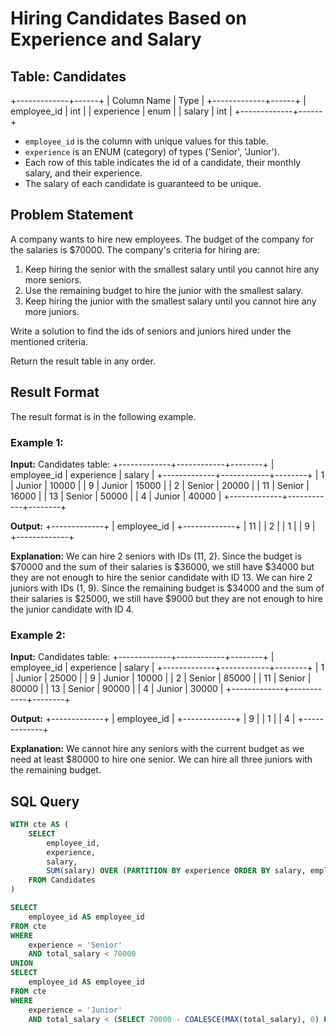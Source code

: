 # Hiring Candidates Based on Experience and Salary

## Table: Candidates

+-------------+------+
| Column Name | Type |
+-------------+------+
| employee_id | int  |
| experience  | enum |
| salary      | int  |
+-------------+------+

- `employee_id` is the column with unique values for this table.
- `experience` is an ENUM (category) of types ('Senior', 'Junior').
- Each row of this table indicates the id of a candidate, their monthly salary, and their experience.
- The salary of each candidate is guaranteed to be unique.

## Problem Statement

A company wants to hire new employees. The budget of the company for the salaries is $70000. The company's criteria for hiring are:

1. Keep hiring the senior with the smallest salary until you cannot hire any more seniors.
2. Use the remaining budget to hire the junior with the smallest salary.
3. Keep hiring the junior with the smallest salary until you cannot hire any more juniors.

Write a solution to find the ids of seniors and juniors hired under the mentioned criteria.

Return the result table in any order.

## Result Format

The result format is in the following example.

### Example 1:

**Input:**
Candidates table:
+-------------+------------+--------+
| employee_id | experience | salary |
+-------------+------------+--------+
| 1           | Junior     | 10000  |
| 9           | Junior     | 15000  |
| 2           | Senior     | 20000  |
| 11          | Senior     | 16000  |
| 13          | Senior     | 50000  |
| 4           | Junior     | 40000  |
+-------------+------------+--------+

**Output:**
+-------------+
| employee_id |
+-------------+
| 11          |
| 2           |
| 1           |
| 9           |
+-------------+

**Explanation:** 
We can hire 2 seniors with IDs (11, 2). Since the budget is $70000 and the sum of their salaries is $36000, we still have $34000 but they are not enough to hire the senior candidate with ID 13. We can hire 2 juniors with IDs (1, 9). Since the remaining budget is $34000 and the sum of their salaries is $25000, we still have $9000 but they are not enough to hire the junior candidate with ID 4.

### Example 2:

**Input:**
Candidates table:
+-------------+------------+--------+
| employee_id | experience | salary |
+-------------+------------+--------+
| 1           | Junior     | 25000  |
| 9           | Junior     | 10000  |
| 2           | Senior     | 85000  |
| 11          | Senior     | 80000  |
| 13          | Senior     | 90000  |
| 4           | Junior     | 30000  |
+-------------+------------+--------+

**Output:**
+-------------+
| employee_id |
+-------------+
| 9           |
| 1           |
| 4           |
+-------------+

**Explanation:** 
We cannot hire any seniors with the current budget as we need at least $80000 to hire one senior. We can hire all three juniors with the remaining budget.

## SQL Query

```sql
WITH cte AS (
    SELECT
        employee_id,
        experience,
        salary,
        SUM(salary) OVER (PARTITION BY experience ORDER BY salary, employee_id ASC) AS total_salary
    FROM Candidates
)

SELECT
    employee_id AS employee_id
FROM cte
WHERE
    experience = 'Senior'
    AND total_salary < 70000
UNION
SELECT
    employee_id AS employee_id
FROM cte
WHERE
    experience = 'Junior'
    AND total_salary < (SELECT 70000 - COALESCE(MAX(total_salary), 0) FROM cte WHERE experience = 'Senior' AND total_salary < 70000);
```
